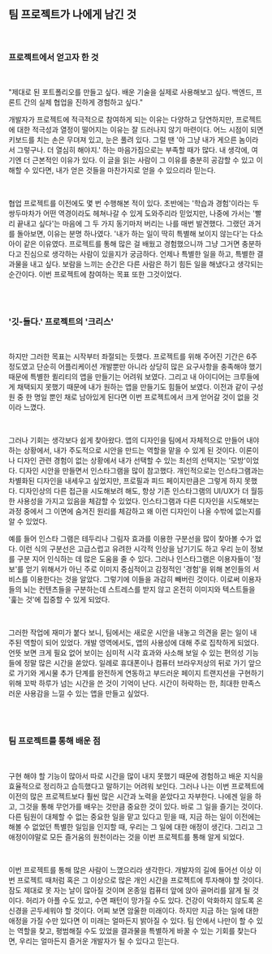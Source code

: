 ## 팀 프로젝트가 나에게 남긴 것

<br />

### 프로젝트에서 얻고자 한 것

<br>

"제대로 된 포트폴리오를 만들고 싶다. 배운 기술을 실제로 사용해보고 싶다. 백엔드, 프론트 간의 실제 협업을 진하게 경험하고 싶다."

개발자가 프로젝트에 적극적으로 참여하게 되는 이유는 다양하고 당연하지만, 프로젝트에 대한 적극성과 열정이 떨어지는 이유는 잘 드러나지 않기 마련이다. 어느 시점이 되면 키보드를 치는 손은 무뎌져 있고, 눈은 풀려 있다. 그럴 땐 '아 그냥 내가 게으른 놈이라서 그렇구나. 더 열심히 해야지.' 하는 마음가짐으로는 부족할 때가 많다. 내 생각에, 여기엔 더 근본적인 이유가 있다. 이 글을 읽는 사람이 그 이유를 충분히 공감할 수 있고 이해할 수 있다면, 내가 얻은 것들을 마찬가지로 얻을 수 있으리라 믿는다.

<br>

협업 프로젝트를 이전에도 몇 번 수행해본 적이 있다. 초반에는 '학습과 경험'이라는 두 쌍두마차가 어떤 역경이라도 헤쳐나갈 수 있게 도와주리라 믿었지만, 나중에 가서는 '빨리 끝내고 싶다'는 마음에 그 두 가지 동기마저 버리는 나를 매번 발견했다. 그랬던 과거를 돌아보면, 이유는 분명 하나였다. '내가 하는 일이 딱히 특별해 보이지 않는다'는 다소 아이 같은 이유였다. 프로젝트를 통해 많은 걸 배웠고 경험했으니까 그냥 그거면 충분하다고 진심으로 생각하는 사람이 있을지가 궁금하다. 언제나 특별한 일을 하고, 특별한 결과물을 내고 싶다. 보람을 느끼는 순간은 다른 사람은 하기 힘든 일을 해냈다고 생각되는 순간이다. 이번 프로젝트에 참여하는 목표 또한 그것이었다.

<br><br>

### '깃-들다.' 프로젝트의 '크리스'

<br>

하지만 그러한 목표는 시작부터 좌절되는 듯했다. 프로젝트를 위해 주어진 기간은 6주 정도였고 단순히 어플리케이션 개발뿐만 아니라 상당히 많은 요구사항을 충족해야 했기 때문에 특별한 퀼리티의 앱을 만들기는 어려워 보였다. 그리고 내 아이디어는 크루들에게 채택되지 못했기 때문에 내가 원하는 앱을 만들기도 힘들어 보였다. 이전과 같이 구성원 중 한 명일 뿐인 채로 남아있게 된다면 이번 프로젝트에서 크게 얻어갈 것이 없을 것이라 느꼈다.

<br>

그러나 기회는 생각보다 쉽게 찾아왔다. 앱의 디자인을 팀에서 자체적으로 만들어 내야 하는 상황에서, 내가 주도적으로 시안을 만드는 역할을 맡을 수 있게 된 것이다. 이론이나 디자인 관련 경험이 없는 상황에서 내가 선택할 수 있는 최선의 선택지는 '모방'이었다. 디자인 시안을 만들면서 인스타그램을 많이 참고했다. 개인적으로는 인스타그램과는 차별화된 디자인을 내세우고 싶었지만, 프로필과 피드 페이지만큼은 그렇게 하지 못했다. 디자인상의 다른 접근을 시도해보려 해도, 항상 기존 인스타그램의 UI/UX가 더 월등한 사용성을 가지고 있음을 체감할 수 있었다. 인스타그램과 다른 디자인을 시도해보는 과정 중에서 그 이면에 숨겨진 원리를 체감하고 왜 이런 디자인이 나올 수밖에 없는지를 알 수 있었다.

예를 들어 인스타 그램은 테두리나 그림자 효과를 이용한 구분선을 많이 찾아볼 수가 없다. 이런 식의 구분선은 고급스럽고 유려한 시각적 인상을 남기기도 하고 우리 눈이 정보를 구분 지어 인식하는 데 많은 도움을 줄 수 있다. 그러나 인스타그램은 이용자들이 '정보'를 얻기 위해서가 아닌 주로 이미지 중심적이고 감정적인 '경험'을 위해 본인들의 서비스를 이용한다는 것을 알았다. 그렇기에 이들을 과감히 빼버린 것이다. 이로써 이용자들의 뇌는 컨텐츠들을 구분하는데 스트레스를 받지 않고 온전히 이미지와 텍스트들을 '훑는 것'에 집중할 수 있게 되었다.

<br>

그러한 작업에 재미가 붙다 보니, 팀에서는 새로운 시안을 내놓고 의견을 묻는 일이 내 주된 역할이 되어 있었다. 개발 영역에서도, 앱의 사용성에 대해 주로 집착하게 되었다. 언뜻 보면 크게 필요 없어 보이는 심미적 시각 효과와 사소해 보일 수 있는 편의성 기능들에 정말 많은 시간을 쏟았다. 일례로 휴대폰이나 컴퓨터 브라우저상의 뒤로 가기 앞으로 가기와 게시물 추가 단계를 완전하게 연동하고 부드러운 페이지 트랜지션을 구현하기 위해 꼬박 하루가 넘는 시간을 쓴 것이 기억이 난다. 시간이 허락하는 한, 최대한 만족스러운 사용감을 느낄 수 있는 앱을 만들고 싶었다.

<br><br>

### 팀 프로젝트를 통해 배운 점

<br>

구현 해야 할 기능이 많아서 따로 시간을 많이 내지 못했기 때문에 경험하고 배운 지식을 효율적으로 정리하고 습득했다고 말하기는 어려워 보인다. 그러나 나는 이번 프로젝트에 이전의 많은 프로젝트보다 훨씬 많은 시간과 노력을 쏟았다고 자부한다. 나에겐 일을 하고, 그것을 통해 무언가를 배우는 것만큼 중요한 것이 있다. 바로 그 일을 즐기는 것이다. 다른 팀원이 대체할 수 없는 중요한 일을 맡고 있다고 믿을 때, 지금 하는 일이 이전에는 해볼 수 없었던 특별한 일임을 인지할 때, 우리는 그 일에 대한 애정이 생긴다. 그리고 그 애정이야말로 모든 즐거움의 원천이라는 것을 이번 프로젝트를 통해 알게 되었다.

<br>

이번 프로젝트를 통해 많은 사람이 느꼈으리라 생각한다. 개발자의 길에 들어선 이상 이번 프로젝트 때처럼 혹은 그 이상으로 많은 개인 시간을 프로젝트에 투자해야 할 것이다. 잠도 제대로 못 자는 날이 많아질 것이며 온종일 컴퓨터 앞에 앉아 골머리를 앓게 될 것이다. 허리가 아플 수도 있고, 수면 패턴이 망가질 수도 있다. 건강이 악화하지 않도록 온 신경을 곤두세워야 할 것이다. 어찌 보면 암울한 미래이다. 하지만 지금 하는 일에 대한 애정을 가질 수만 있다면 이 미래는 얼마든지 밝아질 수 있다. 팀 안에서 나만이 할 수 있는 역할을 찾고, 평범해질 수도 있었을 결과물을 특별하게 바꿀 수 있는 기회를 찾는다면, 우리는 얼마든지 즐거운 개발자가 될 수 있다고 믿는다.

<br>
